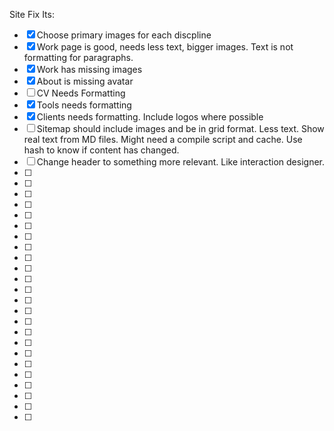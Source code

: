 Site Fix Its:

- [x] Choose primary images for each discpline
- [x] Work page is good, needs less text, bigger images. Text is not formatting for paragraphs.
- [x] Work has missing images
- [x] About is missing avatar
- [ ] CV Needs Formatting
- [x] Tools needs formatting
- [x] Clients needs formatting. Include logos where possible
- [ ] Sitemap should include images and be in grid format. Less text. Show real text from MD files. Might need a compile script and cache. Use hash to know if content has changed.
- [ ] Change header to something more relevant. Like interaction designer.
- [ ] 
- [ ] 
- [ ] 
- [ ] 
- [ ] 
- [ ] 
- [ ] 
- [ ] 
- [ ] 
- [ ] 
- [ ] 
- [ ] 
- [ ] 
- [ ] 
- [ ] 
- [ ] 
- [ ] 
- [ ] 
- [ ] 
- [ ] 
- [ ] 
- [ ] 
- [ ] 
- [ ] 











